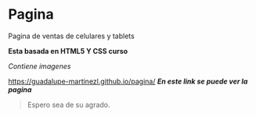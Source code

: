 # Pagina
Pagina de ventas de celulares y tablets

**Esta basada en HTML5 Y CSS curso**

_Contiene imagenes_

https://guadalupe-martinezl.github.io/pagina/ **_En este link se puede ver la pagina_**

>Espero sea de su agrado.



